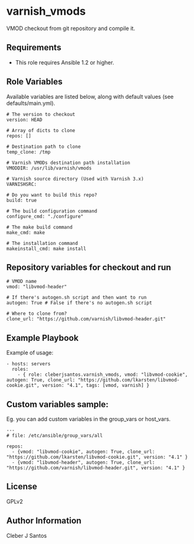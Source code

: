 varnish_vmods
=============

VMOD checkout from git repository and compile it.

Requirements
------------

* This role requires Ansible 1.2 or higher.


Role Variables
--------------

Available variables are listed below, along with default values (see defaults/main.yml).

    # The version to checkout
    version: HEAD

    # Array of dicts to clone
    repos: []

    # Destination path to clone
    temp_clone: /tmp

    # Varnish VMODs destination path installation
    VMODDIR: /usr/lib/varnish/vmods

    # Varnish source directory (Used with Varnish 3.x)
    VARNISHSRC: 

    # Do you want to build this repo? 
    build: true

    # The build configuration command
    configure_cmd: "./configure"

    # The make build command
    make_cmd: make

    # The installation command
    makeinstall_cmd: make install


Repository variables for checkout and run
------------------------------------------
   
    # VMOD name
    vmod: "libvmod-header"

    # If there's autogen.sh script and then want to run
    autogen: True # False if there's no autogen.sh script

    # Where to clone from?
    clone_url: "https://github.com/varnish/libvmod-header.git"


Example Playbook
-----------------

Example of usage:

    - hosts: servers
      roles:
        - { role: cleberjsantos.varnish_vmods, vmod: "libvmod-cookie", autogen: True, clone_url: "https://github.com/lkarsten/libvmod-cookie.git", version: "4.1", tags: [vmod, varnish] }


Custom variables sample:
------------------------

Eg. you can add custom variables in the group_vars or host_vars. 

    ---
    # file: /etc/ansible/group_vars/all
    
    repos:
      - {vmod: "libvmod-cookie", autogen: True, clone_url: "https://github.com/lkarsten/libvmod-cookie.git", version: "4.1" }
      - {vmod: "libvmod-header", autogen: True, clone_url: "https://github.com/varnish/libvmod-header.git", version: "4.1" }


License
-------

GPLv2

Author Information
------------------

Cleber J Santos
